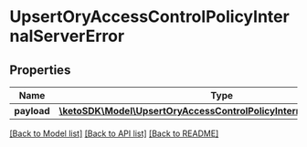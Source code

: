 # UpsertOryAccessControlPolicyInternalServerError

## Properties
Name | Type | Description | Notes
------------ | ------------- | ------------- | -------------
**payload** | [**\ketoSDK\Model\UpsertOryAccessControlPolicyInternalServerErrorBody**](UpsertOryAccessControlPolicyInternalServerErrorBody.md) |  | [optional] 

[[Back to Model list]](../README.md#documentation-for-models) [[Back to API list]](../README.md#documentation-for-api-endpoints) [[Back to README]](../README.md)


